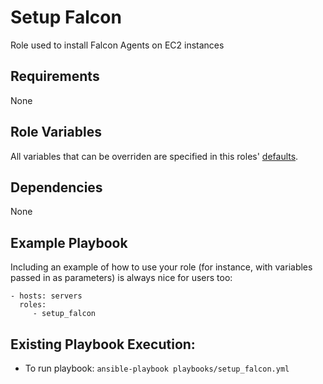 Setup Falcon
=========

Role used to install Falcon Agents on EC2 instances

Requirements
------------

None

Role Variables
--------------

All variables that can be overriden are specified in this roles' [defaults](defaults/main.yml).

Dependencies
------------

None

Example Playbook
----------------

Including an example of how to use your role (for instance, with variables passed in as parameters) is always nice for users too:

    - hosts: servers
      roles:
         - setup_falcon

Existing Playbook Execution:
------------------
  * To run playbook: 
  `ansible-playbook playbooks/setup_falcon.yml`